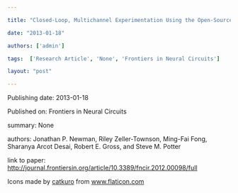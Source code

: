 ---
title: "Closed-Loop, Multichannel Experimentation Using the Open-Source NeuroRighter Electrophysiology Platform | Frontiers in Neural Circuits"
date: "2013-01-18"
authors: ['admin']
tags:  ['Research Article', 'None', 'Frontiers in Neural Circuits']
layout: "post"
---
Publishing date: 2013-01-18

Published on: Frontiers in Neural Circuits

summary: None

authors: Jonathan P. Newman, Riley Zeller-Townson, Ming-Fai Fong, Sharanya Arcot Desai, Robert E. Gross, and Steve M. Potter

link to paper: http://journal.frontiersin.org/article/10.3389/fncir.2012.00098/full

Icons made by <a href="https://www.flaticon.com/free-icon/bookshelves_3576884" title="catkuro">catkuro</a> from <a href="https://www.flaticon.com/" title="Flaticon"> www.flaticon.com</a>